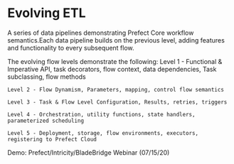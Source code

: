 # Evolving ETL
A series of data pipelines demonstrating Prefect Core workflow semantics.Each data pipeline builds on the previous level, adding features and functionality to every subsequent flow.

The evolving flow levels demonstrate the following:
    Level 1 - Functional & Imperative API, task decorators, flow context, data dependencies, Task subclassing, flow methods

    Level 2 - Flow Dynamism, Parameters, mapping, control flow semantics

    Level 3 - Task & Flow Level Configuration, Results, retries, triggers

    Level 4 - Orchestration, utility functions, state handlers, parameterized scheduling

    Level 5 - Deployment, storage, flow environments, executors, registering to Prefect Cloud

Demo:
Prefect/Intricity/BladeBridge Webinar (07/15/20)